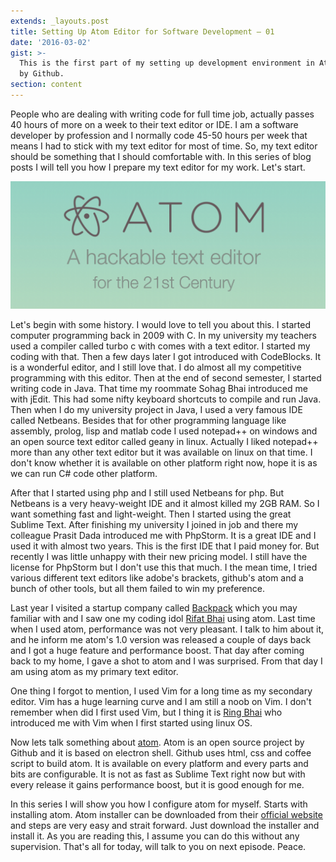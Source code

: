 ```yaml
---
extends: _layouts.post
title: Setting Up Atom Editor for Software Development – 01
date: '2016-03-02'
gist: >-
  This is the first part of my setting up development environment in Atom editor
  by Github.
section: content
---
```


People who are dealing with writing code for full time job, actually passes 40 hours of more on a week to their text editor or IDE. I am a software developer by profession and I normally code 45-50 hours per week that means I had to stick with my text editor for most of time. So, my text editor should be something that I should comfortable with. In this series of blog posts I will tell you how I prepare my text editor for my work. Let's start.

![Atom Editor](/images/posts/atom-editor.png)

Let's begin with some history. I would love to tell you about this. I started computer programming back in 2009 with C. In my university my teachers used a compiler called turbo c with comes with a text editor. I started my coding with that. Then a few days later I got introduced with CodeBlocks. It is a wonderful editor, and I still love that. I do almost all my competitive programming with this editor. Then at the end of second semester, I started writing code in Java. That time my roommate Sohag Bhai introduced me with jEdit. This had some nifty keyboard shortcuts to compile and run Java. Then when I do my university project in Java, I used a very famous IDE called Netbeans. Besides that for other programming language like assembly, prolog, lisp and matlab code I used notepad++ on windows and an open source text editor called geany in linux. Actually I liked notepad++ more than any other text editor but it was available on linux on that time. I don't know whether it is available on other platform right now, hope it is as we can run C# code other platform.

After that I started using php and I still used Netbeans for php. But Netbeans is a very heavy-weight IDE and it almost killed my 2GB RAM. So I want something fast and light-weight. Then I started using the great Sublime Text. After finishing my university I joined in job and there my colleague Prasit Dada introduced me with PhpStorm. It is a great IDE and I used it with almost two years. This is the first IDE that I paid money for. But recently I was little unhappy with their new pricing model. I still have the license for PhpStorm but I don't use this that much. I the mean time, I tried various different text editors like adobe's brackets, github's atom and a bunch of other tools, but all them failed to win my preference.

Last year I visited a startup company called [Backpack](https://backpackbang.com) which you may familiar with and I saw one my coding idol [Rifat Bhai](https://twitter.com/rifat) using atom. Last time when I used atom, performance was not very pleasant. I talk to him about it, and he inform me atom's 1.0 version was released a couple of days back and I got a huge feature and performance boost. That day after coming back to my home, I gave a shot to atom and I was surprised. From that day I am using atom as my primary text editor.

One thing I forgot to mention, I used Vim for a long time as my secondary editor. Vim has a huge learning curve and I am still a noob on Vim. I don't remember when did I first used Vim, but I thing it is [Ring Bhai](https://twitter.com/toshazed) who introduced me with Vim when I first started using linux OS.

Now lets talk something about [atom](https://github.com/atom). Atom is an open source project by Github and it is based on electron shell. Github uses html, css and coffee script to build atom. It is available on every platform and every parts and bits are configurable. It is not as fast as Sublime Text right now but with every release it gains performance boost, but it is good enough for me.

In this series I will show you how I configure atom for myself. Starts with installing atom. Atom installer can be downloaded from their [official website](https://atom.io) and steps are very easy and strait forward. Just download the installer and install it. As you are reading this, I assume you can do this without any supervision. That's all for today, will talk to you on next episode. Peace.

